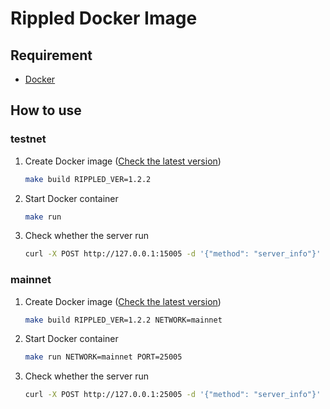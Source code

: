 # Rippled Docker Image

## Requirement

* [Docker](https://docs.docker.com/install)


## How to use

### testnet

1. Create Docker image ([Check the latest version](https://github.com/ripple/rippled/releases))
    ```sh
    make build RIPPLED_VER=1.2.2
    ```

2. Start Docker container
    ```sh
    make run
    ```

3. Check whether the server run
    ```sh
    curl -X POST http://127.0.0.1:15005 -d '{"method": "server_info"}'
    ```

### mainnet

1. Create Docker image ([Check the latest version](https://github.com/ripple/rippled/releases))
    ```sh
    make build RIPPLED_VER=1.2.2 NETWORK=mainnet
    ```

2. Start Docker container
    ```sh
    make run NETWORK=mainnet PORT=25005
    ```

3. Check whether the server run
    ```sh
    curl -X POST http://127.0.0.1:25005 -d '{"method": "server_info"}'
    ```
